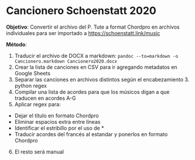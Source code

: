 # Cancionero Schoenstatt 2020

**Objetivo**: Convertir el archivo del P. Tute a format Chordpro en archivos
individuales para ser importado a https://schoenstatt.link/music

**Método**:

1. Traducir el archivo de DOCX a markdown:
`pandoc --to=markdown -o Cancionero.markdown Cancionero2020.docx`
2. Crear la lista de canciones en CSV para ir agregando metadatos en Google
Sheets
3. Separar las canciones en archivos distintos según el encabezamiento 3.
python regex
4. Compilar una lista de acordes para que los músicos digan a que traducen en
acordes A-G
5. Aplicar regex para:
  * Dejar el título en formato Chordpro
  * Eliminar espacios extra entre líneas
  * Identificar el estribillo por el uso de \*
  * Traducir acordes del francés al estandar y ponerlos en formato Chordpro
6. El resto será manual
